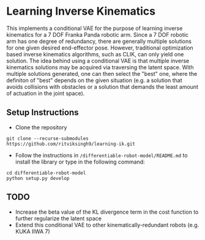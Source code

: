 # Learning Inverse Kinematics

This implements a conditional VAE for the purpose of learning inverse kinematics for a 7 DOF Franka Panda robotic arm. Since a 7 DOF robotic arm has one degree of redundancy, there are generally multiple solutions for one given desired end-effector pose. However, traditional optimization based inverse kinematics algorithms, such as CLIK, can only yield one solution. The idea behind using a conditional VAE is that multiple inverse kinematics solutions may be acquired via traversing the latent space. With multiple solutions generated, one can then select the "best" one, where the definiton of "best" depends on the given situation (e.g. a solution that avoids collisions with obstacles or a solution that demands the least amount of actuation in the joint space).

## Setup Instructions
* Clone the repository
```
git clone --recurse-submodules https://github.com/ritviksingh9/learning-ik.git
```
* Follow the instructions in ```/differentiable-robot-model/README.md``` to install the library or type in the following command:
```
cd differentiable-robot-model
python setup.py develop
```

## TODO
- Increase the beta value of the KL divergence term in the cost function to further regularize the latent space
- Extend this conditional VAE to other kinematically-redundant robots (e.g. KUKA IIWA 7)


